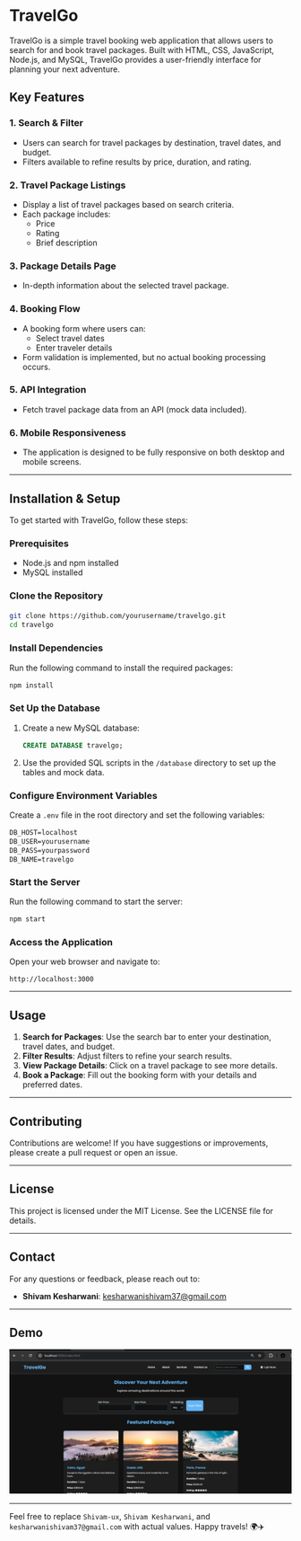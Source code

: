 # TravelGo

TravelGo is a simple travel booking web application that allows users to search for and book travel packages. Built with HTML, CSS, JavaScript, Node.js, and MySQL, TravelGo provides a user-friendly interface for planning your next adventure.

## Key Features

### 1. Search & Filter
- Users can search for travel packages by destination, travel dates, and budget.
- Filters available to refine results by price, duration, and rating.

### 2. Travel Package Listings
- Display a list of travel packages based on search criteria.
- Each package includes:
  - Price
  - Rating
  - Brief description

### 3. Package Details Page
- In-depth information about the selected travel package.

### 4. Booking Flow
- A booking form where users can:
  - Select travel dates
  - Enter traveler details
- Form validation is implemented, but no actual booking processing occurs.

### 5. API Integration
- Fetch travel package data from an API (mock data included).

### 6. Mobile Responsiveness
- The application is designed to be fully responsive on both desktop and mobile screens.

---

## Installation & Setup

To get started with TravelGo, follow these steps:

### Prerequisites
- Node.js and npm installed
- MySQL installed

### Clone the Repository
```bash
git clone https://github.com/yourusername/travelgo.git
cd travelgo
```

### Install Dependencies
Run the following command to install the required packages:
```bash
npm install
```

### Set Up the Database
1. Create a new MySQL database:
   ```sql
   CREATE DATABASE travelgo;
   ```
2. Use the provided SQL scripts in the `/database` directory to set up the tables and mock data.

### Configure Environment Variables
Create a `.env` file in the root directory and set the following variables:
```
DB_HOST=localhost
DB_USER=yourusername
DB_PASS=yourpassword
DB_NAME=travelgo
```

### Start the Server
Run the following command to start the server:
```bash
npm start
```

### Access the Application
Open your web browser and navigate to:
```
http://localhost:3000
```

---

## Usage

1. **Search for Packages**: Use the search bar to enter your destination, travel dates, and budget.
2. **Filter Results**: Adjust filters to refine your search results.
3. **View Package Details**: Click on a travel package to see more details.
4. **Book a Package**: Fill out the booking form with your details and preferred dates.

---

## Contributing

Contributions are welcome! If you have suggestions or improvements, please create a pull request or open an issue.

---

## License

This project is licensed under the MIT License. See the LICENSE file for details.

---

## Contact

For any questions or feedback, please reach out to:
- **Shivam Kesharwani**: kesharwanishivam37@gmail.com

---

## Demo

![TravelGo Screenshot](image.png)

---

Feel free to replace `Shivam-ux`, `Shivam Kesharwani`, and `kesharwanishivam37@gmail.com` with actual values. Happy travels! 🌍✈️
